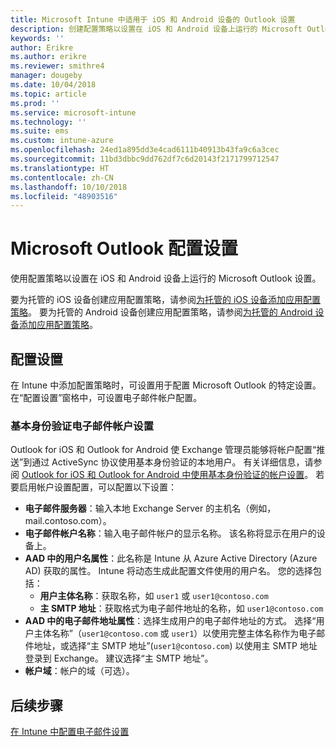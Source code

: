```yaml
---
title: Microsoft Intune 中适用于 iOS 和 Android 设备的 Outlook 设置
description: 创建配置策略以设置在 iOS 和 Android 设备上运行的 Microsoft Outlook 设置。
keywords: ''
author: Erikre
ms.author: erikre
ms.reviewer: smithre4
manager: dougeby
ms.date: 10/04/2018
ms.topic: article
ms.prod: ''
ms.service: microsoft-intune
ms.technology: ''
ms.suite: ems
ms.custom: intune-azure
ms.openlocfilehash: 24ed1a895dd3e4cad6111b40913b43fa9c6a3cec
ms.sourcegitcommit: 11bd3dbbc9dd762df7c6d20143f2171799712547
ms.translationtype: HT
ms.contentlocale: zh-CN
ms.lasthandoff: 10/10/2018
ms.locfileid: "48903516"
---
```

# <a name="microsoft-outlook-configuration-settings"></a>Microsoft Outlook 配置设置 

使用配置策略以设置在 iOS 和 Android 设备上运行的 Microsoft Outlook 设置。 

要为托管的 iOS 设备创建应用配置策略，请参阅[为托管的 iOS 设备添加应用配置策略](app-configuration-policies-use-ios.md)。 要为托管的 Android 设备创建应用配置策略，请参阅[为托管的 Android 设备添加应用配置策略](app-configuration-policies-use-android.md)。 

## <a name="configuration-settings"></a>配置设置

在 Intune 中添加配置策略时，可设置用于配置 Microsoft Outlook 的特定设置。 在“配置设置”窗格中，可设置电子邮件帐户配置。

### <a name="basic-authentication-email-account-settings"></a>基本身份验证电子邮件帐户设置
Outlook for iOS 和 Outlook for Android 使 Exchange 管理员能够将帐户配置“推送”到通过 ActiveSync 协议使用基本身份验证的本地用户。 有关详细信息，请参阅 [Outlook for iOS 和 Outlook for Android 中使用基本身份验证的帐户设置](https://docs.microsoft.com/Exchange/clients/outlook-for-ios-and-android/account-setup)。 若要启用帐户设置配置，可以配置以下设置：

- **电子邮件服务器**：输入本地 Exchange Server 的主机名（例如，mail.contoso.com）。
- **电子邮件帐户名称**：输入电子邮件帐户的显示名称。 该名称将显示在用户的设备上。
- **AAD 中的用户名属性**：此名称是 Intune 从 Azure Active Directory (Azure AD) 获取的属性。 Intune 将动态生成此配置文件使用的用户名。 您的选择包括：
  - **用户主体名称**：获取名称，如 `user1` 或 `user1@contoso.com`
  - **主 SMTP 地址**：获取格式为电子邮件地址的名称，如 `user1@contoso.com`
- **AAD 中的电子邮件地址属性**：选择生成用户的电子邮件地址的方式。 选择“用户主体名称”（`user1@contoso.com` 或 `user1`）以使用完整主体名称作为电子邮件地址，或选择“主 SMTP 地址”(`user1@contoso.com`) 以使用主 SMTP 地址登录到 Exchange。 建议选择“主 SMTP 地址”。
- **帐户域**：帐户的域（可选）。

## <a name="next-steps"></a>后续步骤
[在 Intune 中配置电子邮件设置](email-settings-configure.md)


